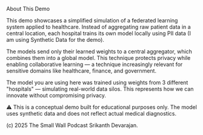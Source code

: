 
About This Demo

This demo showcases a simplified simulation of a federated learning system applied to healthcare. Instead of aggregating raw patient data in a central location, each hospital 
trains its own model locally using PII data (I am using Synthetic Data for the demo).

The models send only their learned weights to a central aggregator, which combines them into a global model. This technique protects privacy while enabling collaborative learning — 
a technique increasingly relevant for sensitive domains like healthcare, finance, and government.

The model you are using here was trained using weights from 3 different "hospitals" — simulating real-world data silos. This represents how we can innovate without compromising privacy.

⚠️ This is a conceptual demo built for educational purposes only. The model uses synthetic data and does not reflect actual medical diagnostics.


(c) 2025 The Small Wall Podcast Srikanth Devarajan. 
